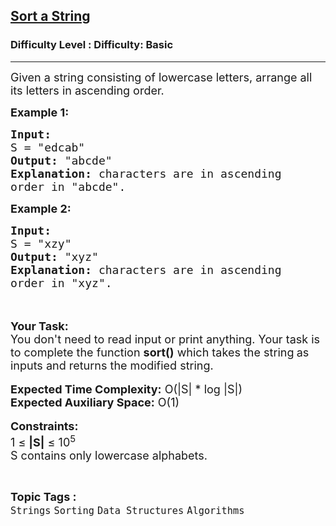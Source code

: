 <h2><a href="https://www.geeksforgeeks.org/problems/sort-a-string2943/1?itm_source=geeksforgeeks&itm_medium=article&itm_campaign=practice_card">Sort a String</a></h2><h3>Difficulty Level : Difficulty: Basic</h3><hr><div class="problems_problem_content__Xm_eO"><p><span style="font-size:18px">Given a string consisting of lowercase letters, arrange all its letters in ascending order.&nbsp;</span></p>

<p><span style="font-size:18px"><strong>Example 1:</strong></span></p>

<pre><span style="font-size:18px"><strong>Input:</strong>
S = "edcab"
<strong>Output:</strong> "abcde"
<strong>Explanation: </strong>characters are in ascending
order in "abcde".</span>
</pre>

<p><strong><span style="font-size:18px">Example 2:</span></strong></p>

<pre><span style="font-size:18px"><strong>Input:</strong>
S = "xzy"
<strong>Output:</strong> "xyz"
<strong>Explanation: </strong>characters are in ascending
order in "xyz".</span>
</pre>

<p><br>
<br>
<span style="font-size:18px"><strong>Your Task:&nbsp;&nbsp;</strong><br>
You don't need to read input or print anything. Your task is to complete the function <strong>sort()</strong>&nbsp;which takes the string<strong>&nbsp;</strong>as inputs and returns the modified string.</span><br>
<br>
<span style="font-size:18px"><strong>Expected Time Complexity:</strong> O(|S| * log |S|)<br>
<strong>Expected Auxiliary Space:</strong> O(1)</span><br>
<br>
<span style="font-size:18px"><strong>Constraints:</strong><br>
1 ≤ <strong>|S|</strong>&nbsp;≤ 10<sup>5</sup></span><br>
<span style="font-size:18px">S contains only lowercase alphabets.</span></p>
</div><br><p><span style=font-size:18px><strong>Topic Tags : </strong><br><code>Strings</code>&nbsp;<code>Sorting</code>&nbsp;<code>Data Structures</code>&nbsp;<code>Algorithms</code>&nbsp;